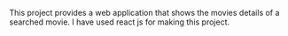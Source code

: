 This project provides a web application that shows the movies details of a searched movie. I have used react js for making this project.
